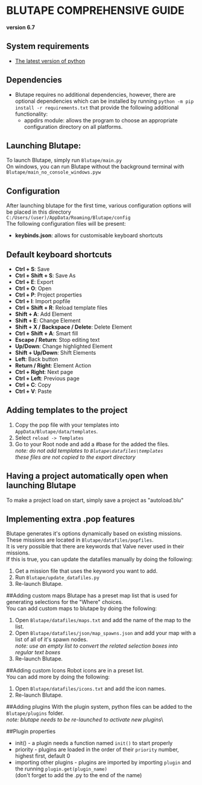# BLUTAPE COMPREHENSIVE GUIDE
**version 6.7**

## System requirements
* [The latest version of python](https://www.python.org/)

## Dependencies
* Blutape requires no additional dependencies, however, there are optional dependencies which can be installed by running `python -m pip install -r requirements.txt` that provide the following additional functionality:
  * appdirs module: allows the program to choose an appropriate configuration directory on all platforms.


## Launching Blutape:
To launch Blutape, simply run `Blutape/main.py`\
On windows, you can run Blutape without the background terminal with `Blutape/main_no_console_windows.pyw`

## Configuration
After launching blutape for the first time, various configuration options will be placed in this directory\
`C:/Users/(user)/AppData/Roaming/Blutape/config`\
The following configuration files will be present:
* **keybinds.json**: allows for customisable keyboard shortcuts

## Default keyboard shortcuts
* **Ctrl + S**: Save
* **Ctrl + Shift + S**: Save As
* **Ctrl + E**: Export
* **Ctrl + O**: Open
* **Ctrl + P**: Project properties
* **Ctrl + I**: Import popfile
* **Ctrl + Shift + R**: Reload template files
* **Shift + A**: Add Element
* **Shift + E**: Change Element
* **Shift + X / Backspace / Delete**: Delete Element
* **Ctrl + Shift + A**: Smart fill
* **Escape / Return**: Stop editing text
* **Up/Down**: Change highlighted Element
* **Shift + Up/Down**: Shift Elements
* **Left**: Back button
* **Return / Right**: Element Action
* **Ctrl + Right**: Next page
* **Ctrl + Left**: Previous page
* **Ctrl + C**: Copy
* **Ctrl + V**: Paste


## Adding templates to the project
1. Copy the pop file with your templates into `AppData/Blutape/data/templates`.
2. Select `reload -> Templates`
3. Go to your Root node and add a #base for the added the files.\
*note: do not add templates to `Blutape\datafiles\templates`*\
*these files are not copied to the export directory*

## Having a project automatically open when launching Blutape
To make a project load on start, simply save a project as "autoload.blu"

## Implementing extra .pop features
Blutape generates it's options dynamically based on existing missions.\
These missions are located in `Blutape/datafiles/popfiles`.\
It is very possible that there are keywords that Valve never used in their missions.\
If this is true, you can update the datafiles manually by doing the following:
1. Get a mission file that uses the keyword you want to add.
2. Run `Blutape/update_datafiles.py`
3. Re-launch Blutape.

##Adding custom maps
Blutape has a preset map list that is used for generating selections for the "Where" choices.\
You can add custom maps to blutape by doing the following:
1. Open `Blutape/datafiles/maps.txt` and add the name of the map to the list.
2. Open `Blutape/datafiles/json/map_spawns.json` and add your map with a list of all of it's spawn nodes.\
*note: use an empty list to convert the related selection boxes into regular text boxes*
3. Re-launch Blutape.

##Adding custom Icons
Robot icons are in a preset list.\
You can add more by doing the following:
1. Open `Blutape/datafiles/icons.txt` and add the icon names.
2. Re-launch Blutape.

##Adding plugins
With the plugin system, python files can be added to the `Blutape/plugins` folder.\
*note: blutape needs to be re-launched to activate new plugins*\

##Plugin properties
* init() - a plugin needs a function named `init()` to start properly
* priority - plugins are loaded in the order of their `priority` number, highest first, default 0
* importing other plugins - plugins are imported by importing `plugin` and the running `plugin.get(plugin_name)`\
(don't forget to add the .py to the end of the name)

